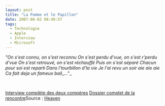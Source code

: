 ```yaml
---
layout: post
title: "La Pomme et le Papillon"
date: 2007-06-02 08:49:57
tags:
  - Technologie
  - Apple
  - Interview
  - Microsoft
---
```


_"On s'est connu, on s'est reconnu
On s'est perdu d'vue, on s'est r'perdu d'vue
On s'est retrouvé, on s'est réchauffé
Puis on s'est séparé
Chacun pour soi est reparti
Dans l'tourbillon d'la vie
Je l'ai revu un soir aie aie aie
Ca fait deja un fameux bail__…"_

&nbsp;

[Interview complète des deux compères](http://allthingsd.com/20070530/d5-gates-jobs-interview/)
[Dossier complet de la rencontre](//allthingsd.com/20070530/steve-jobs-and-bill-gates-together-part-1-of-7/)Source&nbsp;: [Heaven](http://heaven.fr/2007/06/01/ils-se-sont-aimes/)